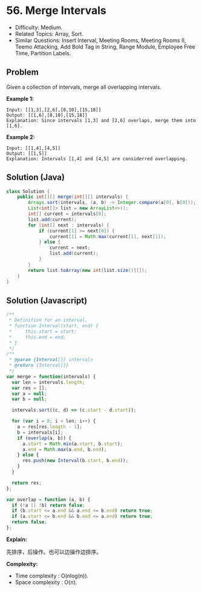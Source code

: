 # 56. Merge Intervals

- Difficulty: Medium.
- Related Topics: Array, Sort.
- Similar Questions: Insert Interval, Meeting Rooms, Meeting Rooms II, Teemo Attacking, Add Bold Tag in String, Range Module, Employee Free Time, Partition Labels.

## Problem

Given a collection of intervals, merge all overlapping intervals.

**Example 1:**

```
Input: [[1,3],[2,6],[8,10],[15,18]]
Output: [[1,6],[8,10],[15,18]]
Explanation: Since intervals [1,3] and [2,6] overlaps, merge them into [1,6].
```

**Example 2:**

```
Input: [[1,4],[4,5]]
Output: [[1,5]]
Explanation: Intervals [1,4] and [4,5] are considerred overlapping.
```

## Solution (Java)
```java
class Solution {
    public int[][] merge(int[][] intervals) {
        Arrays.sort(intervals, (a, b) -> Integer.compare(a[0], b[0]));
        List<int[]> list = new ArrayList<>();
        int[] current = intervals[0];
        list.add(current);
        for (int[] next : intervals) {
            if (current[1] >= next[0]) {
                current[1] = Math.max(current[1], next[1]);
            } else {
                current = next;
                list.add(current);
            }
        }
        return list.toArray(new int[list.size()][]);
    }
}
```

## Solution (Javascript)

```javascript
/**
 * Definition for an interval.
 * function Interval(start, end) {
 *     this.start = start;
 *     this.end = end;
 * }
 */
/**
 * @param {Interval[]} intervals
 * @return {Interval[]}
 */
var merge = function(intervals) {
  var len = intervals.length;
  var res = [];
  var a = null;
  var b = null;

  intervals.sort((c, d) => (c.start - d.start));

  for (var i = 0; i < len; i++) {
    a = res[res.length - 1];
    b = intervals[i];
    if (overlap(a, b)) {
      a.start = Math.min(a.start, b.start);
      a.end = Math.max(a.end, b.end);
    } else {
      res.push(new Interval(b.start, b.end));
    }
  }

  return res;
};

var overlap = function (a, b) {
  if (!a || !b) return false;
  if (b.start <= a.end && a.end <= b.end) return true;
  if (a.start <= b.end && b.end <= a.end) return true;
  return false;
};
```

**Explain:**

先排序，后操作。也可以边操作边排序。

**Complexity:**

* Time complexity : O(nlog(n)).
* Space complexity : O(n).
